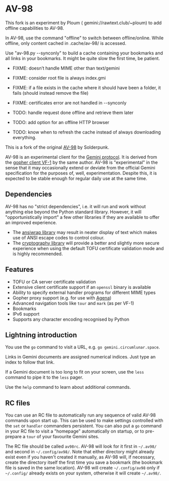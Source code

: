 # AV-98

This fork is an experiment by Ploum ( gemini://rawtext.club/~ploum) to add offline capabilities to AV-98.

In AV-98, use the command "offline" to switch between offline/online.
While offline, only content cached in .cache/av-98/ is accessed.

Use "av-98.py --synconly" to build a cache containing your bookmarks and all links in your bookmarks. It might be quite slow the first time, be patient.

* FIXME: doesn’t handle MIME other than text/gemini
* FIXME: consider root file is always index.gmi
* FIXME: if a file exists in the cache where it should have been a folder, it fails (should instead remove the file)
* FIXME: certificates error are not handled in --synconly

* TODO: handle request done offline and retrieve them later
* TODO: add option for an offline HTTP browser
* TODO: know when to refresh the cache instead of always downloading everything.

This is a fork of the original [AV-98](https://tildegit.org/solderpunk/AV-98)
by Solderpunk. 

AV-98 is an experimental client for the
[Gemini protocol](https://gemini.circumlunar.space).  It is derived from the
[gopher client VF-1](https://github.com/solderpunk/VF-1) by the same author.
AV-98 is "experimental" in the sense that it may occasionally extend or deviate
from the official Gemini specification for the purposes of, well,
experimentation.  Despite this, it is expected to be stable enough for regular
daily use at the same time.

## Dependencies

AV-98 has no "strict dependencies", i.e. it will run and work without anything
else beyond the Python standard library.  However, it will "opportunistically
import" a few other libraries if they are available to offer an improved
experience.

* The [ansiwrap library](https://pypi.org/project/ansiwrap/) may result in
  neater display of text which makes use of ANSI escape codes to control colour.
* The [cryptography library](https://pypi.org/project/cryptography/) will
  provide a better and slightly more secure experience when using the default
  TOFU certificate validation mode and is highly recommended.

## Features

* TOFU or CA server certificate validation
* Extensive client certificate support if an `openssl` binary is available
* Ability to specify external handler programs for different MIME types
* Gopher proxy support (e.g. for use with
  [Agena](https://tildegit.org/solderpunk/agena))
* Advanced navigation tools like `tour` and `mark` (as per VF-1)
* Bookmarks
* IPv6 support
* Supports any character encoding recognised by Python

## Lightning introduction

You use the `go` command to visit a URL, e.g. `go gemini.circumlunar.space`.

Links in Gemini documents are assigned numerical indices.  Just type an index to
follow that link.

If a Gemini document is too long to fit on your screen, use the `less` command
to pipe it to the `less` pager.

Use the `help` command to learn about additional commands.

## RC files

You can use an RC file to automatically run any sequence of valid AV-98
commands upon start up.  This can be used to make settings controlled with the
`set` or `handler` commanders persistent.  You can also put a `go` command in
your RC file to visit a "homepage" automatically on startup, or to pre-prepare
a `tour` of your favourite Gemini sites.

The RC file should be called `av98rc`.  AV-98 will look for it first in
`~/.av98/` and second in `~/.config/av98/`.  Note that either directory might
already exist even if you haven't created it manually, as AV-98 will, if
necessary, create the directory itself the first time you save a bookmark (the
bookmark file is saved in the same location).  AV-98 will create
`~/.config/av98` only if `~/.config/` already exists on your system, otherwise
it will create `~/.av98/`.
